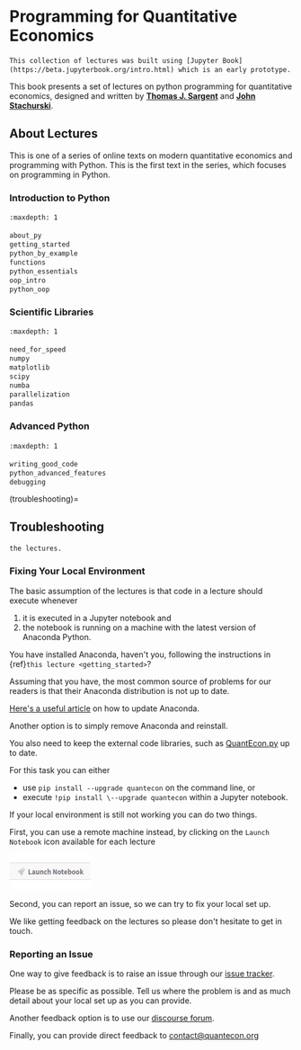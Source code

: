 # Programming for Quantitative Economics

```{note}
This collection of lectures was built using [Jupyter Book](https://beta.jupyterbook.org/intro.html) which is an early prototype.
```

This book presents a set of lectures on python programming for quantitative economics, designed and written by **[Thomas J. Sargent](http://www.tomsargent.com/)** and **[John Stachurski](https://johnstachurski.net/)**.

## About Lectures

This is one of a series of online texts on modern quantitative economics and programming with Python. This is the first text in the series, which focuses on programming in Python.

### Introduction to Python

```{toctree}
:maxdepth: 1

about_py
getting_started
python_by_example
functions
python_essentials
oop_intro
python_oop
```

### Scientific Libraries

```{toctree}
:maxdepth: 1

need_for_speed
numpy
matplotlib
scipy
numba
parallelization
pandas
```

### Advanced Python

```{toctree}
:maxdepth: 1

writing_good_code
python_advanced_features
debugging
```

(troubleshooting)=

## Troubleshooting

```{note} This page is for readers experiencing errors when running the code from
the lectures.
```

### Fixing Your Local Environment

The basic assumption of the lectures is that code in a lecture should
execute whenever

1.  it is executed in a Jupyter notebook and
2.  the notebook is running on a machine with the latest version of
    Anaconda Python.

You have installed Anaconda, haven\'t you, following the instructions in
{ref}`this lecture <getting_started>`?

Assuming that you have, the most common source of problems for our
readers is that their Anaconda distribution is not up to date.

[Here\'s a useful
article](https://www.anaconda.com/keeping-anaconda-date/) on how to
update Anaconda.

Another option is to simply remove Anaconda and reinstall.

You also need to keep the external code libraries, such as [QuantEcon.py](https://quantecon.org/quantecon-py) up to date.

For this task you can either

-   use `pip install --upgrade quantecon` on the command
    line, or
-   execute `!pip install \--upgrade quantecon` within a
    Jupyter notebook.

If your local environment is still not working you can do two things.

First, you can use a remote machine instead, by clicking on the `Launch
Notebook` icon available for each lecture

![image](../_static/lecture_specific/troubleshooting/launch.png)

Second, you can report an issue, so we can try to fix your local set up.

We like getting feedback on the lectures so please don\'t hesitate to
get in touch.

### Reporting an Issue

One way to give feedback is to raise an issue through our [issue tracker](https://github.com/QuantEcon/lecture-source-py/issues).

Please be as specific as possible. Tell us where the problem is and as
much detail about your local set up as you can provide.

Another feedback option is to use our [discourse
forum](https://discourse.quantecon.org/).

Finally, you can provide direct feedback to <contact@quantecon.org>
